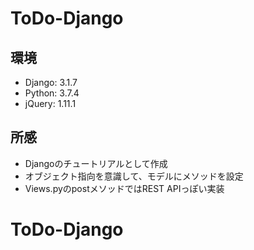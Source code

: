 # ToDo-Django

## 環境
- Django: 3.1.7
- Python: 3.7.4
- jQuery: 1.11.1


## 所感
- Djangoのチュートリアルとして作成
- オブジェクト指向を意識して、モデルにメソッドを設定
- Views.pyのpostメソッドではREST APIっぽい実装

# ToDo-Django
